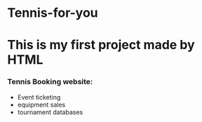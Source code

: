 # Tennis-for-you
<body><h1>This is my first project made by HTML</h1> 
<h3>Tennis Booking website:</h3> 
<ul>
<li>Event ticketing</li>
<li>equipment sales</li>
<li>tournament databases</li>
</ul>
</body>
